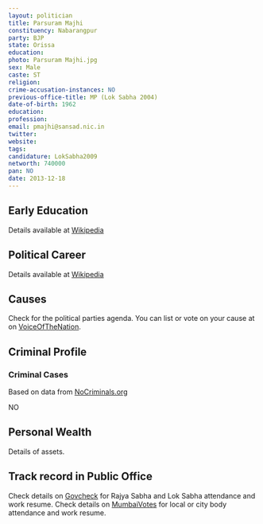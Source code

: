 ```yaml
---
layout: politician
title: Parsuram Majhi
constituency: Nabarangpur  
party: BJP
state: Orissa
education: 
photo: Parsuram Majhi.jpg
sex: Male
caste: ST
religion: 
crime-accusation-instances: NO
previous-office-title: MP (Lok Sabha 2004)
date-of-birth: 1962
education:  
profession: 
email: pmajhi@sansad.nic.in
twitter:
website: 
tags: 
candidature: LokSabha2009
networth: 740000
pan: NO
date: 2013-12-18
---
```


## Early Education
Details available at [Wikipedia](http://www.wikipedia.org/wiki/)

## Political Career
Details available at [Wikipedia](http://www.wikipedia.org/wiki/)

## Causes 
Check for the political parties agenda. You can list or vote on your cause at on [VoiceOfTheNation](http://www.voiceofthenation.org).

## Criminal Profile

### Criminal Cases
Based on data from [NoCriminals.org](http://www.nocriminals.org)

NO

## Personal Wealth
Details of assets.

## Track record in Public Office
Check details on [Govcheck](http://www.govcheck.org) for Rajya Sabha and Lok Sabha attendance and work resume. Check details on [MumbaiVotes](http://www.mumbaivotes.org) for local or city body attendance and work resume.
		